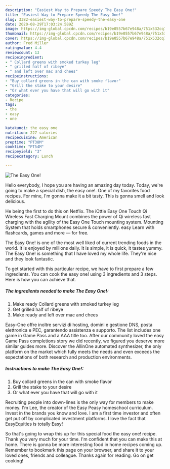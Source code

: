 ```yaml
---
description: "Easiest Way to Prepare Speedy The Easy One!"
title: "Easiest Way to Prepare Speedy The Easy One!"
slug: 3382-easiest-way-to-prepare-speedy-the-easy-one
date: 2020-08-29T17:03:24.589Z
image: https://img-global.cpcdn.com/recipes/b19e0557b67e948a/751x532cq70/the-easy-one-recipe-main-photo.jpg
thumbnail: https://img-global.cpcdn.com/recipes/b19e0557b67e948a/751x532cq70/the-easy-one-recipe-main-photo.jpg
cover: https://img-global.cpcdn.com/recipes/b19e0557b67e948a/751x532cq70/the-easy-one-recipe-main-photo.jpg
author: Fred Miller
ratingvalue: 4.4
reviewcount: 13
recipeingredient:
- " Collard greens with smoked turkey leg"
- " grilled half of ribeye"
- " and left over mac and chees"
recipeinstructions:
- "Buy collard greens in the can with smoke flavor"
- "Grill the stake to your desire"
- "Or what ever you have that will go with it"
categories:
- Recipe
tags:
- the
- easy
- one

katakunci: the easy one 
nutrition: 227 calories
recipecuisine: American
preptime: "PT38M"
cooktime: "PT54M"
recipeyield: "3"
recipecategory: Lunch

---
```



![The Easy One!](https://img-global.cpcdn.com/recipes/b19e0557b67e948a/751x532cq70/the-easy-one-recipe-main-photo.jpg)

Hello everybody, I hope you are having an amazing day today. Today, we're going to make a special dish, the easy one!. One of my favorites food recipes. For mine, I'm gonna make it a bit tasty. This is gonna smell and look delicious.

He being the first to do this on Netflix. The iOttie Easy One Touch Qi Wireless Fast Charging Mount combines the power of Qi wireless fast charging with the agility of the Easy One Touch mounting system. Mounting System that holds smartphones secure &amp; conveniently. easy Learn with flashcards, games and more — for free.

The Easy One! is one of the most well liked of current trending foods in the world. It is enjoyed by millions daily. It is simple, it is quick, it tastes yummy. The Easy One! is something that I have loved my whole life. They're nice and they look fantastic.


To get started with this particular recipe, we have to first prepare a few ingredients. You can cook the easy one! using 3 ingredients and 3 steps. Here is how you can achieve that.

<!--inarticleads1-->

##### The ingredients needed to make The Easy One!:

1. Make ready  Collard greens with smoked turkey leg
1. Get  grilled half of ribeye
1. Make ready  and left over mac and chees


Easy-One offre inoltre servizi di hosting, domini e gestione DNS, posta elettronica e PEC, garantendo assistenza e supporto. The list includes one game in Game Pass and a AAA title too. After our community loved the easy Game Pass completions story we did recently, we figured you deserve more similar guides more. Discover the AllinOne automated synthesizer, the only platform on the market which fully meets the needs and even exceeds the expectations of both research and production environments. 

<!--inarticleads2-->

##### Instructions to make The Easy One!:

1. Buy collard greens in the can with smoke flavor
1. Grill the stake to your desire
1. Or what ever you have that will go with it


Recruiting people into down-lines is the only way for members to make money. I&#39;m Lee, the creator of the Easy Peasy homeschool curriculum. Invest in the brands you know and love. I am a first time investor and often get put off by complicated investment platforms. I love the fact that EasyEquities is totally Easy! 

So that's going to wrap this up for this special food the easy one! recipe. Thank you very much for your time. I'm confident that you can make this at home. There is gonna be more interesting food in home recipes coming up. Remember to bookmark this page on your browser, and share it to your loved ones, friends and colleague. Thanks again for reading. Go on get cooking!

